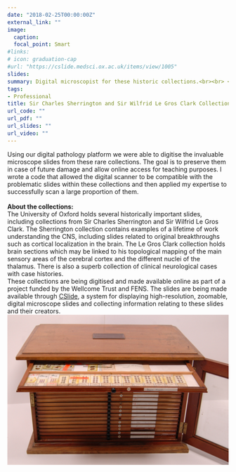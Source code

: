 ```yaml
---
date: "2018-02-25T00:00:00Z"
external_link: ""
image:
  caption: 
  focal_point: Smart
#links:
# icon: graduation-cap
#url: "https://cslide.medsci.ox.ac.uk/items/view/1005"
slides: 
summary: Digital microscopist for these historic collections.<br><br> <i> Click for more information. </i>
tags:
- Professional
title: Sir Charles Sherrington and Sir Wilfrid Le Gros Clark Collections
url_code: ""
url_pdf: ""
url_slides: ""
url_video: ""
---
```

Using our digital pathology platform we were able to digitise the invaluable microscope slides from these rare collections. The goal is to preserve them in case of future damage and allow online access for teaching purposes. I wrote a code that allowed the digital scanner to be compatible with the problematic slides within these collections and then applied my expertise to successfully scan a large proportion of them.
 <br>
<br>
<b>About the collections:</b>
<br>
The University of Oxford holds several historically important slides, including collections from Sir Charles Sherrington and Sir Wilfrid Le Gros Clark. The Sherrington collection contains examples of a lifetime of work understanding the CNS, including slides related to original breakthroughs such as cortical localization in the brain. The Le Gros Clark collection holds brain sections which may be linked to his topological mapping of the main sensory areas of the cerebral cortex and the different nuclei of the thalamus. There is also a superb collection of clinical neurological cases with case histories.
<br>
These collections are being digitised and made available online as part of a project funded by the Wellcome Trust and FENS. The slides are being made available through [CSlide](https://cslide.medsci.ox.ac.uk/items/view/1005 "CSlide Collection"), a system for displaying high-resolution, zoomable, digital microscope slides and collecting information relating to these slides and their creators.
![](sherrington.jpg)
